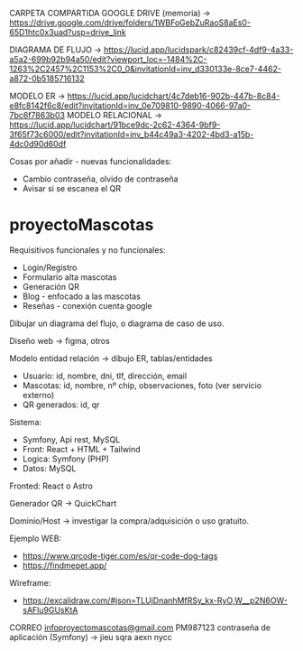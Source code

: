 CARPETA COMPARTIDA GOOGLE DRIVE (memoria) ->  https://drive.google.com/drive/folders/1WBFoGebZuRaoS8aEs0-65D1htc0x3uad?usp=drive_link

DIAGRAMA DE FLUJO -> https://lucid.app/lucidspark/c82439cf-4df9-4a33-a5a2-699b92b94a50/edit?viewport_loc=-1484%2C-1263%2C2457%2C1153%2C0_0&invitationId=inv_d330133e-8ce7-4462-a872-0b5185716132

MODELO ER -> https://lucid.app/lucidchart/4c7deb16-902b-447b-8c84-e8fc8142f6c8/edit?invitationId=inv_0e709810-9890-4066-97a0-7bc6f7863b03
MODELO RELACIONAL -> https://lucid.app/lucidchart/91bce9dc-2c62-4364-9bf9-3f65f73c6000/edit?invitationId=inv_b44c49a3-4202-4bd3-a15b-4dc0d90d60df

Cosas por añadir - nuevas funcionalidades:
- Cambio contraseña, olvido de contraseña
- Avisar si se escanea el QR

# proyectoMascotas

Requisitivos funcionales y no funcionales:
- Login/Registro
- Formulario alta mascotas
- Generación QR
- Blog - enfocado a las mascotas
- Reseñas - conexión cuenta google

Dibujar un diagrama del flujo, o diagrama de caso de uso.
  
Diseño web -> figma, otros

Modelo entidad relación -> dibujo ER, tablas/entidades
  - Usuario: id, nombre, dni, tlf, dirección, email
  - Mascotas: id, nombre, nº chip, observaciones, foto (ver servicio externo)
  - QR generados: id, qr

Sistema:
  - Symfony, Api rest, MySQL
  - Front: React + HTML + Tailwind
  - Logica: Symfony (PHP)
  - Datos: MySQL

Fronted: React o Astro

Generador QR -> QuickChart

Dominio/Host -> investigar la compra/adquisición o uso gratuito.

Ejemplo WEB: 
  - https://www.qrcode-tiger.com/es/qr-code-dog-tags
  - https://findmepet.app/

  Wireframe:
  - https://excalidraw.com/#json=TLUjDnanhMfRSy_kx-RyO,W__p2N6OW-sAFlu9GUsKtA

CORREO
infoproyectomascotas@gmail.com
PM987123
contraseña de aplicación (Symfony) -> jieu sqra aexn nycc